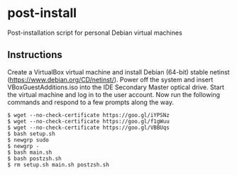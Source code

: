 # post-install
Post-installation script for personal Debian virtual machines

## Instructions
Create a VirtualBox virtual machine and install Debian (64-bit) stable netinst (https://www.debian.org/CD/netinst/). Power off the system and insert VBoxGuestAdditions.iso into the IDE Secondary Master optical drive. Start the virtual machine and log in to the user account. Now run the following commands and respond to a few prompts along the way.
```
$ wget --no-check-certificate https://goo.gl/iYPSNz
$ wget --no-check-certificate https://goo.gl/f1gWuu
$ wget --no-check-certificate https://goo.gl/VBBUqs
$ bash setup.sh
$ newgrp sudo
$ newgrp -
$ bash main.sh
$ bash postzsh.sh
$ rm setup.sh main.sh postzsh.sh
```
